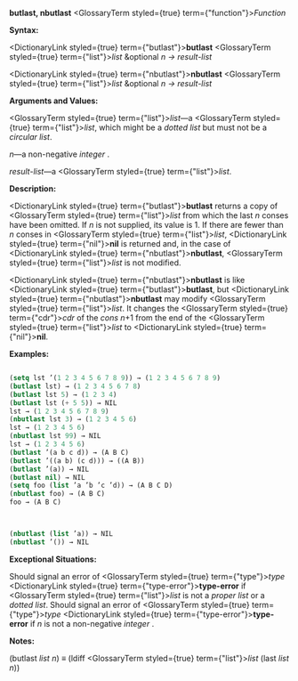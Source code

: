 **butlast, nbutlast** <GlossaryTerm styled={true} term={"function"}><i>Function</i></GlossaryTerm> 



**Syntax:** 



<DictionaryLink styled={true} term={"butlast"}><b>butlast</b></DictionaryLink> <GlossaryTerm styled={true} term={"list"}><i>list</i></GlossaryTerm> &amp;optional *n → result-list* 



<DictionaryLink styled={true} term={"nbutlast"}><b>nbutlast</b></DictionaryLink> <GlossaryTerm styled={true} term={"list"}><i>list</i></GlossaryTerm> &amp;optional *n → result-list* 



**Arguments and Values:** 



<GlossaryTerm styled={true} term={"list"}><i>list</i></GlossaryTerm>—a <GlossaryTerm styled={true} term={"list"}><i>list</i></GlossaryTerm>, which might be a *dotted list* but must not be a *circular list*. 



*n*—a non-negative *integer* . 



*result-list*—a <GlossaryTerm styled={true} term={"list"}><i>list</i></GlossaryTerm>. 



**Description:** 



<DictionaryLink styled={true} term={"butlast"}><b>butlast</b></DictionaryLink> returns a copy of <GlossaryTerm styled={true} term={"list"}><i>list</i></GlossaryTerm> from which the last *n* conses have been omitted. If *n* is not supplied, its value is 1. If there are fewer than *n* conses in <GlossaryTerm styled={true} term={"list"}><i>list</i></GlossaryTerm>, <DictionaryLink styled={true} term={"nil"}><b>nil</b></DictionaryLink> is returned and, in the case of <DictionaryLink styled={true} term={"nbutlast"}><b>nbutlast</b></DictionaryLink>, <GlossaryTerm styled={true} term={"list"}><i>list</i></GlossaryTerm> is not modified. 



<DictionaryLink styled={true} term={"nbutlast"}><b>nbutlast</b></DictionaryLink> is like <DictionaryLink styled={true} term={"butlast"}><b>butlast</b></DictionaryLink>, but <DictionaryLink styled={true} term={"nbutlast"}><b>nbutlast</b></DictionaryLink> may modify <GlossaryTerm styled={true} term={"list"}><i>list</i></GlossaryTerm>. It changes the <GlossaryTerm styled={true} term={"cdr"}><i>cdr</i></GlossaryTerm> of the *cons n*+1 from the end of the <GlossaryTerm styled={true} term={"list"}><i>list</i></GlossaryTerm> to <DictionaryLink styled={true} term={"nil"}><b>nil</b></DictionaryLink>. 



**Examples:**
```lisp

(setq lst ’(1 2 3 4 5 6 7 8 9)) → (1 2 3 4 5 6 7 8 9) 
(butlast lst) → (1 2 3 4 5 6 7 8) 
(butlast lst 5) → (1 2 3 4) 
(butlast lst (+ 5 5)) → NIL 
lst → (1 2 3 4 5 6 7 8 9) 
(nbutlast lst 3) → (1 2 3 4 5 6) 
lst → (1 2 3 4 5 6) 
(nbutlast lst 99) → NIL 
lst → (1 2 3 4 5 6) 
(butlast ’(a b c d)) → (A B C) 
(butlast ’((a b) (c d))) → ((A B)) 
(butlast ’(a)) → NIL 
(butlast nil) → NIL 
(setq foo (list ’a ’b ’c ’d)) → (A B C D) 
(nbutlast foo) → (A B C) 
foo → (A B C) 



(nbutlast (list ’a)) → NIL 
(nbutlast ’()) → NIL 

```
**Exceptional Situations:** 



Should signal an error of <GlossaryTerm styled={true} term={"type"}><i>type</i></GlossaryTerm> <DictionaryLink styled={true} term={"type-error"}><b>type-error</b></DictionaryLink> if <GlossaryTerm styled={true} term={"list"}><i>list</i></GlossaryTerm> is not a *proper list* or a *dotted list*. Should signal an error of <GlossaryTerm styled={true} term={"type"}><i>type</i></GlossaryTerm> <DictionaryLink styled={true} term={"type-error"}><b>type-error</b></DictionaryLink> if *n* is not a non-negative *integer* . 



**Notes:** 



(butlast *list n*) *≡* (ldiff <GlossaryTerm styled={true} term={"list"}><i>list</i></GlossaryTerm> (last *list n*)) 



